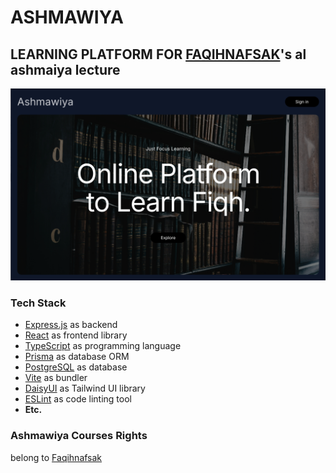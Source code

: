 # ASHMAWIYA

## LEARNING PLATFORM FOR [FAQIHNAFSAK](https://faqihnafsak.com)'s al ashmaiya lecture

![ashmawiya](./preview/ashmawiya.png)

### Tech Stack

- [Express.js](https://expressjs.com/) as backend
- [React](https://reactjs.org/) as frontend library
- [TypeScript](https://www.typescriptlang.org/) as programming language
- [Prisma](https://prisma.io/) as database ORM
- [PostgreSQL](https://www.postgresql.org/) as database
- [Vite](https://vitejs.dev/) as bundler
- [DaisyUI](https://daisyui.com/) as Tailwind UI library
- [ESLint](https://eslint.org/) as code linting tool
- **Etc.**

### Ashmawiya Courses Rights

belong to [Faqihnafsak](https://faqihnafsak.com)
